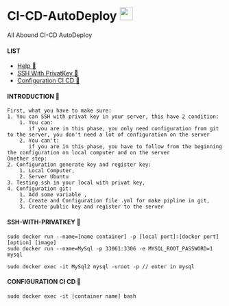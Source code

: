 # CI-CD-AutoDeploy <img src="https://raw.githubusercontent.com/MartinHeinz/MartinHeinz/master/wave.gif" width="30px">
All Abound CI-CD AutoDeploy

#### LIST
- [Help 👻](#introduction-)
- [SSH With PrivatKey 👻](#ssh-with-privatkey-)
- [Configuration CI CD 👻](#configuration-ci-cd-)

#### INTRODUCTION 👻

    First, what you have to make sure:
    1. You can SSH with privat key in your server, this have 2 condition:
        1. You can:
           if you are in this phase, you only need configuration from git to the server, you don't need a lot of configuration on the server
        2. You can't:
           if you are in this phase, you have to follow from the beginning the configuration on local computer and on the server
    Onether step:
    2. Configuration generate key and register key:
        1. Local Computer,
        2. Server Ubuntu
    3. Testing ssh in your local with privat key,
    4. Configuration git:
        1. Add some variable ,
        2. Create and Configuration file .yml for make pipline in git,
        3. Create public key and register to the server

#### SSH-WITH-PRIVATKEY 👻

    sudo docker run --name=[name container] -p [local port]:[docker port] [option] [image]
    sudo docker run --name=MySql -p 33061:3306 -e MYSQL_ROOT_PASSWORD=1  mysql
    
    sudo docker exec -it MySql2 mysql -uroot -p // enter in mysql

#### CONFIGURATION CI CD 👻

    sudo docker exec -it [container name] bash




